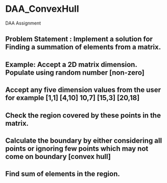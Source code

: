 # DAA_ConvexHull
DAA Assignment

## Problem Statement : Implement a solution for Finding a summation of elements from a matrix.
## Example: Accept a 2D matrix dimension. Populate using random number [non-zero]

## Accept any five dimension values from the user for example [1,1] [4,10] 10,7] [15,3] [20,18] 
## Check the region covered by these points in the matrix.
## Calculate the boundary by either considering all points or ignoring few points which may not come on boundary [convex hull]
## Find sum of elements in the region.
